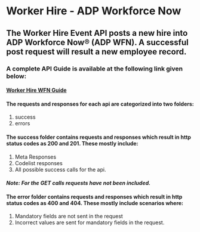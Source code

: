 

# **Worker Hire - ADP Workforce Now**

## The Worker Hire Event API posts a new hire into ADP Workforce Now® (ADP WFN).  A successful post request will result a new employee record. 

### A complete API Guide is available at the following link given below:
#### [Worker Hire WFN Guide](https://developers.adp.com/services/elasticsearch/articles/guides/03181eb5019d9a1c40a9631a0f04586184a4bcc2/doc/WorkerHireAPIGuide-ADPWorkforceNow.pdf)

#### The requests and responses for each api are categorized into two folders:

1. success
2. errors

#### The success folder contains requests and responses which result in http status codes as 200 and 201. These mostly include: 

1. Meta Responses
2. Codelist responses
3. All possible success calls for the api.

#### *Note: For the GET calls requests have not been included.*

#### The error folder contains requests and responses which result in http status codes as 400 and 404. These mostly include scenarios where: 

1. Mandatory fields are not sent in the request
2. Incorrect values are sent for mandatory fields in the request.


